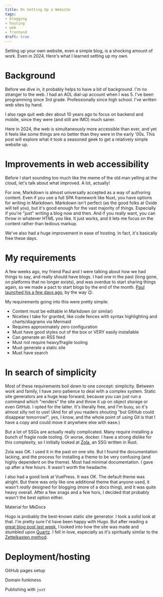 ```yaml
---
title: On Setting Up a Website
tags:
- blogging
- hosting
- web
- frontend
draft: true
---
```


Setting up your own website, even a simple blog,
is a shocking amount of work.
Even in 2024.
Here's what I learned setting up my own.

# Background

Before we dive in, it probably helps to have a bit of background.
I'm no stranger to the web.
I had an AOL dial-up account when I was 5.
I've been programming since 3rd grade.
Professionally since high school.
I've written web sites by hand.

I also rage quit web dev about 10 years ago
to focus on backend and mobile,
since they were (and still are IMO)
much saner.

Here in 2024, the web is simultaneously more accessible than ever,
and yet it feels like some things are no better than they were in the early '00s.
This post will explore what it took a seasoned geek to get a relatively simple website up.

# Improvements in web accessibility

Before I start sounding too much like the meme of the old man yelling at the cloud,
let's talk about what improved.
A lot, actually!

For one, Markdown is almost universally accepted as a way of authoring content.
Even if you use a full SPA framework like Nuxt,
you have options for writing in Markdown.
Markdown isn't perfect (as the good folks at Oxide will tell you),
but it's good enough for the vast majority of things.
Especially if you're "just" writing a blog now and then.
And if you really want, you can throw in whatever HTML you like.
It just works, and it lets me focus on the content rather than tedious markup.

We've also had a huge improvement in ease of hosting.
In fact, it's basically free these days.

# My requirements

A few weeks ago, my friend Paul and I were talking about how we had things to say,
and really should have blogs.
I had one in the past (long gone, on platforms that no longer exists),
and was overdue to start sharing things again,
so we made a pact to start blogs by the end of the month.
[Paul launched his a few days ago](https://https://graycoding.com/), by the way 😉.

My requirements going into this were pretty simple:

- Content must be editable in Markdown (or similar)
- Niceties I take for granted, like code fences with syntax highlighting and charts/diagrams via Mermaid
- Requires approximately zero configuration
- Must have good styles out of the box or VERY easily installable
- Can generate an RSS feed
- Must not require heavy/fragile tooling
- Must generate a static site
- Must have search

# In search of simplicity

Most of these requirements boil down to one concept: simplicity.
Between work and family, I have zero patience to deal with a complex system.
Static site generators are a huge leap forward,
because you can just run a command which "renders" the site
and throw it up on object storage or even GitHub.
I opted for the latter.
It's literally free, and I'm busy, so it's almost silly not to use!
(And for all you readers shouting "but GitHub could disappear tomorrow!",
yes, I know, and the whole point of using Git is that I have a copy
and could move it anywhere else with ease.)

But a lot of SSGs are actually really complicated.
Many require installing a bunch of fragle node tooling.
Or worse, docker.
I have a strong dislike for this complexity,
so I initially looked at [Zola](https://www.getzola.org/),
an SSG written in Rust.

Zola was OK.
I used it in the past on one site.
But I found the documentation lacking,
and the process for installing a theme to be very confusing
(and highly dependent on the theme).
Most had minimal documentation.
I gave up after a few hours. It wasn't worth the headache.

I also had a good look at VuePress.
It was OK.
The default theme was alright.
But there was only like one additional theme that anyone used,
it wasn't *really* designed for blogging (more of a docs thing),
and it was quite heavy overall.
After a few snags and a few hors, I decided that probably wasn't the best option either.

Material for MkDocs

Hugo is probably the best-known static site generator.
I took a solid look at that.
I'm pretty sure I'd have been happy with Hugo.
But after reading a [great blog post last week](https://garden.christophertee.dev/blogs/Memory-Alignment-and-Layout/Part-1),
I looked into how the site was made and stumbled upon [Quartz](https://quartz.jzhao.xyz/).
I fell in love, especially as it's spiritually similar to the [Zettelkasten method](https://zettelkasten.de/overview/).

# Deployment/hosting

GitHub pages setup

Domain funkiness

Publishing with `just`
